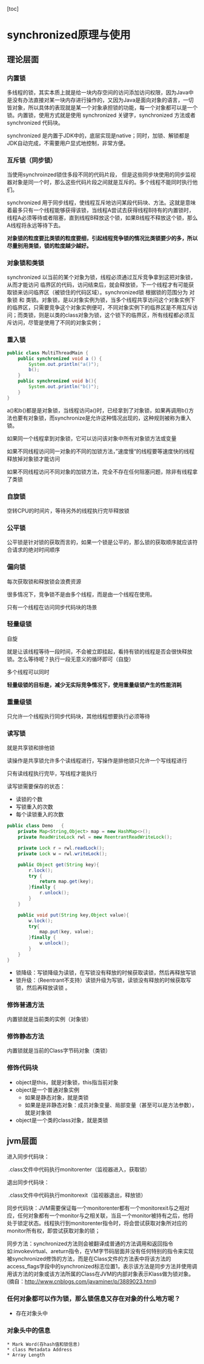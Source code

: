 [toc]

# synchronized原理与使用

## 理论层面

### 内置锁

多线程的锁，其实本质上就是给一块内存空间的访问添加访问权限，因为Java中是没有办法直接对某一块内存进行操作的，又因为Java是面向对象的语言，一切皆对象，所以具体的表现就是某一个对象承担锁的功能，每一个对象都可以是一个锁。内置锁，使用方式就是使用 synchronized 关键字，synchronized 方法或者 synchronized 代码块。

synchronized 是内置于JDK中的，底层实现是native；同时，加锁、解锁都是JDK自动完成，不需要用户显式地控制，非常方便。

### 互斥锁（同步锁）

当使用synchroinzed锁住多段不同的代码片段， 但是这些同步块使用的同步监视器对象是同一个时，那么这些代码片段之间就是互斥的。多个线程不能同时执行他们。

synchronized 用于同步线程，使线程互斥地访问某段代码块、方法。这就是意味着最多只有一个线程能够获得该锁，当线程A尝试去获得线程B持有的内置锁时，线程A必须等待或者阻塞，直到线程B释放这个锁，如果B线程不释放这个锁，那么A线程将永远等待下去。

**对象锁的粒度要比类锁的粒度要细，引起线程竞争锁的情况比类锁要少的多，所以尽量别用类锁，锁的粒度越少越好。**

### 对象锁和类锁

synchronized 以当前的某个对象为锁，线程必须通过互斥竞争拿到这把对象锁，从而才能访问 临界区的代码，访问结束后，就会释放锁，下一个线程才有可能获取锁来访问临界区（被锁住的代码区域）。synchronized锁 根据锁的范围分为 对象锁 和 类锁。对象锁，是以对象实例为锁，当多个线程共享访问这个对象实例下的临界区，只需要竞争这个对象实例便可，不同对象实例下的临界区是不用互斥访问；而类锁，则是以类的class对象为锁，这个锁下的临界区，所有线程都必须互斥访问，尽管是使用了不同的对象实例；

### 重入锁

```java
public class MultiThreadMain {
    public synchronized void a () {
        System.out.println("a()");
        b();
    }
    public synchronized void b(){
        System.out.println("b()");
    }
}
```

a()和b()都是是对象锁，当线程访问a()时，已经拿到了对象锁，如果再调用b()方法也要有对象锁，而synchronize是允许这种情况出现的，这种规则被称为重入锁。

如果同一个线程拿到对象锁，它可以访问该对象中所有对象锁方法或变量

如果不同线程访问同一对象的不同的加锁方法，”速度慢“的线程要等速度快的线程释放掉对象锁才能访问

如果不同线程访问不同对象的加锁方法，完全不存在任何阻塞问题，除非有线程拿了类锁

### 自旋锁

空转CPU的时间片，等待另外的线程执行完毕释放锁

### 公平锁

公平锁是针对锁的获取而言的，如果一个锁是公平的，那么锁的获取顺序就应该符合请求的绝对时间顺序

### 偏向锁

每次获取锁和释放锁会浪费资源

很多情况下，竞争锁不是由多个线程，而是由一个线程在使用。

只有一个线程在访问同步代码块的场景



### 轻量级锁

自旋

就是让该线程等待一段时间，不会被立即挂起，看持有锁的线程是否会很快释放锁。怎么等待呢？执行一段无意义的循环即可（自旋）

多个线程可以同时

**轻量级锁的目标是，减少无实际竞争情况下，使用重量级锁产生的性能消耗**

### 重量级锁

只允许一个线程执行同步代码块，其他线程想要执行必须等待

### 读写锁

就是共享锁和排他锁

读操作是共享锁允许多个读线程进行，写操作是排他锁只允许一个写线程进行

只有读线程执行完毕，写线程才能执行

读写锁需要保存的状态：

* 读锁的个数
* 写锁重入的次数
* 每个读锁重入的次数

```Java
public class Demo   {
    private Map<String,Object> map = new HashMap<>();
    private ReadWriteLock rwl = new ReentrantReadWriteLock();

    private Lock r = rwl.readLock();
    private Lock w = rwl.writeLock();

    public Object get(String key){
        r.lock();
        try {
            return map.get(key);
        }finally {
            r.unlock();
        }
    }

    public void put(String key,Object value){
        w.lock();
        try{
            map.put(key, value);
        }finally {
            w.unlock();
        }
    }
}
```

* 锁降级：写锁降级为读锁，在写锁没有释放的时候获取读锁，然后再释放写锁
* 锁升级：（Reentrant不支持）读锁升级为写锁，读锁没有释放的时候获取写锁，然后再释放读锁 。

### 修饰普通方法

内置锁就是当前类的实例（对象锁）

### 修饰静态方法

内置锁就是当前的Class字节码对象（类锁）

### 修饰代码块

* object是this，就是对象锁，this指当前对象
* object是一个普通对象实例
  * 如果是静态对象，就是类锁
  * 如果是是非静态对象：成员对象变量、局部变量（甚至可以是方法参数），就是对象锁
* object是一个类的class对象，就是类锁



## jvm层面

进入同步代码块：

​	.class文件中代码执行monitorenter（监视器进入，获取锁）

退出同步代码块：

​	.class文件中代码执行monitorexit（监视器退出，释放锁）

同步代码块：JVM需要保证每一个monitorenter都有一个monitorexit与之相对应，任何对象都有一个monitor与之相关联，当且一个monitor被持有之后，他将处于锁定状态。线程执行到monitorenter指令时，将会尝试获取对象所对应的monitor所有权，即尝试获取对象的锁；

同步方法：synchronized方法则会被翻译成普通的方法调用和返回指令如:invokevirtual、areturn指令，在VM字节码层面并没有任何特别的指令来实现被synchronized修饰的方法，而是在Class文件的方法表中将该方法的access_flags字段中的synchronized标志位置1，表示该方法是同步方法并使用调用该方法的对象或该方法所属的Class在JVM的内部对象表示Klass做为锁对象。(摘自：http://www.cnblogs.com/javaminer/p/3889023.html)


### 任何对象都可以作为锁，那么锁信息又存在对象的什么地方呢？

* 存在对象头中

### 对象头中的信息

	* Mark Word(存hash值和锁信息)
	* class Metadata Address
	* Array Length

